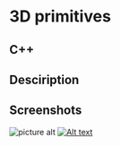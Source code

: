 
# 3D primitives #


## C++ ##


## Desciription ##



## Screenshots ##

![picture alt](gitty/screenshot.png/200x150 "Title is optional")
[![Alt text](https://img.youtube.com/vi/gq-CN0aJnmE/0.jpg)](https://www.youtube.com/watch?v=gq-CN0aJnmE)
